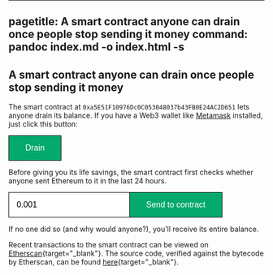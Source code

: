 

---
pagetitle: A smart contract anyone can drain once people stop sending it money
command: pandoc index.md -o index.html -s
---

<style>
html {
      line-height: 1.5;
      font-family: Georgia, serif;
      font-size: 20px;
}
button, input[type=submit] {
  background-color: #04AA6D; /* Green */
  border: 1px solid black;
  color: white;
  padding: 15px 32px;
  text-align: center;
  text-decoration: none;
  display: inline-block;
  font-size: 16px;
  cursor: pointer;
}
#amount {
  padding: 15px 15px 15px 15px;
  border-radius: 0;
  border: 1px solid black;
  font-size: 16px;
  margin-right: -1px;
}
img {max-width: min(500px, 100%); border: 1px solid black; margin: 0 auto; display: block;} hr, body {margin-top: 0; padding-top: 0}
body {padding-bottom: 15px;}
.humanchessgraphic {max-width: 400px; max-width: min(400px, 100%);}
<!-- .border {border: 1px solid black;} -->
h3 a, kbd a {text-decoration: none; color: inherit;}</style>

## A smart contract anyone can drain once people stop sending it money

The smart contract at `0xa5E51F10976Dc0C053048037b43FB0E24AC2D651` lets anyone drain its balance. If you have a Web3 wallet like [Metamask](https://metamask.io) installed, just click this button:

<button id=drain>Drain</button>

Before giving you its life savings, the smart contract first checks whether anyone sent Ethereum to it in the last 24 hours.

<form><input id=amount type="number" required value="0.001" min="0.001" step=any  onchange="this.value = this.value < 0.001 ? 0.001 : this.value"></input><input type=submit id=transfer value ="Send to contract"></form>

If no one did so (and why would anyone?), you'll receive its entire balance.

Recent transactions to the smart contract can be viewed on [Etherscan](https://etherscan.io/address/0xa5E51F10976Dc0C053048037b43FB0E24AC2D651){target="_blank"}. The source code, verified against the bytecode by Etherscan, can be found [here](https://etherscan.io/address/0xa5E51F10976Dc0C053048037b43FB0E24AC2D651#code){target="_blank"}. <span id=last></span> <span id=balance></span>

<script src="https://cdn.jsdelivr.net/npm/web3@1.10.4/dist/web3.min.js"></script>
<script>
let abi = [{"inputs": [], "name": "drain", "outputs": [], "stateMutability": "nonpayable", "type": "function"}, {"inputs": [], "name": "lastTransaction", "outputs": [{"internalType": "uint256", "name": "", "type": "uint256"}], "stateMutability": "view", "type": "function"}, {"stateMutability": "payable", "type": "receive"}]
let token
let addr = '0xa5E51F10976Dc0C053048037b43FB0E24AC2D651'
let userAccount
let web3js

function poll () {
    // Get default account
    web3js.eth.getAccounts().then(function (accounts) {
        // Just keep updating, so the user's balance is updated after purchase
        userAccount = accounts[0]
    })
    token.methods.lastTransaction().call().then(function (ts) {
        // Just keep updating, so the user's balance is updated after purchase
        $$('#last').innerText = 'Last donation: ' + new Date(1e3*ts) + '.'
    })
    web3js.eth.getBalance(addr).then(function (balance) {
        // Just keep updating, so the user's balance is updated after purchase
        $$('#balance').innerText = 'Contract holds: ' + balance/1e18 + ' ETH.'
    })
}

function startApp () {
        window.ethereum.enable();
        token = new web3js.eth.Contract(abi, addr)
        // Update account detail every 1 seconds
        setInterval(poll, 1000)
        $$('#drain').onclick = _ => token.methods.drain().send({from: userAccount});
        $$('form').onsubmit = _ => {
            web3js.eth.sendTransaction({
                from: userAccount,
                value: web3js.utils.toWei($$('#amount').value, 'ether'),
                to: addr,
                gas: 35000
          })
          return false
        }
        return false
}

var $$ = function (e) { return document.querySelector(e) }

$$('form').onsubmit = _ => false;

window.onload = _ => {
if (window.ethereum) {
    web3js = new Web3(window.ethereum)
    $$('#drain').onclick = startApp
    $$('form').onsubmit = startApp
}
}
</script>
